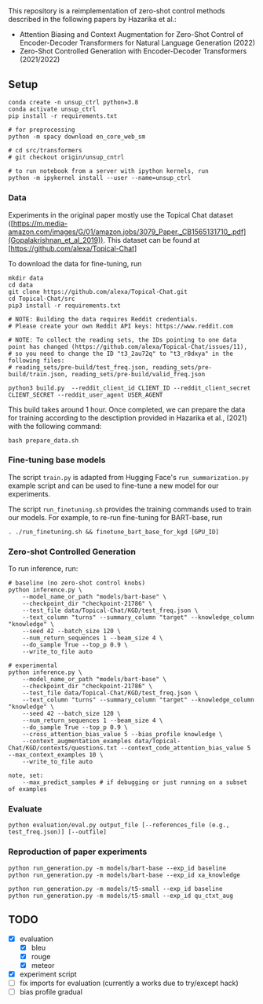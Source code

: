 
## 

This repository is a reimplementation of zero-shot control methods described in the following papers by Hazarika et al.:

- Attention Biasing and Context Augmentation for Zero-Shot Control of Encoder-Decoder Transformers for Natural Language Generation (2022)
- Zero-Shot Controlled Generation with Encoder-Decoder Transformers (2021/2022)



## Setup

```
conda create -n unsup_ctrl python=3.8
conda activate unsup_ctrl
pip install -r requirements.txt

# for preprocessing
python -m spacy download en_core_web_sm

# cd src/transformers
# git checkout origin/unsup_cntrl

# to run notebook from a server with ipython kernels, run
python -m ipykernel install --user --name=unsup_ctrl
```

### Data

Experiments in the original paper mostly use the Topical Chat dataset ([https://m.media-amazon.com/images/G/01/amazon.jobs/3079_Paper._CB1565131710_.pdf](Gopalakrishnan_et_al_2019)). This dataset can be found at [https://github.com/alexa/Topical-Chat]

To download the data for fine-tuning, run

```
mkdir data
cd data
git clone https://github.com/alexa/Topical-Chat.git
cd Topical-Chat/src
pip3 install -r requirements.txt

# NOTE: Building the data requires Reddit credentials. 
# Please create your own Reddit API keys: https://www.reddit.com

# NOTE: To collect the reading sets, the IDs pointing to one data point has changed (https://github.com/alexa/Topical-Chat/issues/11),
# so you need to change the ID "t3_2au72q" to "t3_r8dxya" in the following files:
# reading_sets/pre-build/test_freq.json, reading_sets/pre-build/train.json, reading_sets/pre-build/valid_freq.json

python3 build.py  --reddit_client_id CLIENT_ID --reddit_client_secret CLIENT_SECRET --reddit_user_agent USER_AGENT
```

This build takes around 1 hour. Once completed, we can prepare the data for training according to the desctiption provided in Hazarika et al., (2021) with the following command:

```
bash prepare_data.sh
```

<!-- ```
python prepare_topical_chat_dataset.py --data_dir data/Topical-Chat --split test_freq
``` -->

### Fine-tuning base models

The script `train.py` is adapted from Hugging Face's `run_summarization.py` example script and can be used to fine-tune a new model for our experiments.

The script `run_finetuning.sh` provides the training commands used to train our models. For example, to re-run fine-tuning for BART-base, run

```
. ./run_finetuning.sh && finetune_bart_base_for_kgd [GPU_ID]
```

### Zero-shot Controlled Generation

To run inference, run:

```
# baseline (no zero-shot control knobs)
python inference.py \
    --model_name_or_path "models/bart-base" \
    --checkpoint_dir "checkpoint-21786" \
    --test_file data/Topical-Chat/KGD/test_freq.json \
    --text_column "turns" --summary_column "target" --knowledge_column "knowledge" \
    --seed 42 --batch_size 120 \
    --num_return_sequences 1 --beam_size 4 \
    --do_sample True --top_p 0.9 \
    --write_to_file auto

# experimental
python inference.py \
    --model_name_or_path "models/bart-base" \
    --checkpoint_dir "checkpoint-21786" \
    --test_file data/Topical-Chat/KGD/test_freq.json \
    --text_column "turns" --summary_column "target" --knowledge_column "knowledge" \
    --seed 42 --batch_size 120 \
    --num_return_sequences 1 --beam_size 4 \
    --do_sample True --top_p 0.9 \
    --cross_attention_bias_value 5 --bias_profile knowledge \
    --context_augmentation_examples data/Topical-Chat/KGD/contexts/questions.txt --context_code_attention_bias_value 5  --max_context_examples 10 \
    --write_to_file auto

note, set:
    --max_predict_samples # if debugging or just running on a subset of examples
```

### Evaluate


```
python evaluation/eval.py output_file [--references_file (e.g., test_freq.json)] [--outfile]
```

### Reproduction of paper experiments

```
python run_generation.py -m models/bart-base --exp_id baseline
python run_generation.py -m models/bart-base --exp_id xa_knowledge

python run_generation.py -m models/t5-small --exp_id baseline
python run_generation.py -m models/t5-small --exp_id qu_ctxt_aug
```

<!-- **TODO**

```
# with MUSS simplification model (ported to HF):
python test_run.py /scratch/tkew/ctrl_tokens/resources/models/muss_en_mined_hf

``` -->

## TODO

- [x] evaluation
    -  [x] bleu
    -  [x] rouge
    -  [x] meteor
- [x] experiment script
- [ ] fix imports for evaluation (currently a works due to try/except hack)
- [ ] bias profile gradual